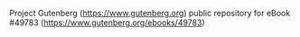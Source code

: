 Project Gutenberg (https://www.gutenberg.org) public repository for
eBook #49783 (https://www.gutenberg.org/ebooks/49783)
